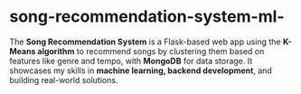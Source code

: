 # song-recommendation-system-ml-
The **Song Recommendation System** is a Flask-based web app using the **K-Means algorithm** to recommend songs by clustering them based on features like genre and tempo, with **MongoDB** for data storage. It showcases my skills in **machine learning, backend development**, and building real-world solutions.

